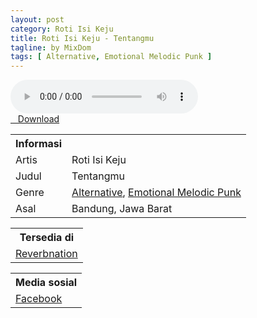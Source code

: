 ```yaml
---
layout: post
category: Roti Isi Keju
title: Roti Isi Keju - Tentangmu
tagline: by MixDom
tags: [ Alternative, Emotional Melodic Punk ]
---
```


<audio class='js-player' style="--plyr-color-main: #212121;" controls>
<source src="https://drive.google.com/uc?authuser=0&id=14cTDEzYwcE9ZkCsec8aldUDn2_2cBPYg&export=download" type="audio/mp3">
</audio>

<!--more-->

<div class="post-button text-center">
<a target="_blank" class="btn" href="https://drive.google.com/uc?authuser=0&id=14cTDEzYwcE9ZkCsec8aldUDn2_2cBPYg&export=download">
<i class="fa fa-caret-down" aria-hidden="true"></i>&nbsp; &nbsp;Download
</a>
</div>

<table>
<tr>
<th>Informasi</th>
<th></th>
</tr>
<tr>
<td>Artis</td>
<td>Roti Isi Keju</td>
</tr>
<tr>
<td>Judul</td>
<td>Tentangmu</td>
</tr>
<tr>
<td>Genre</td>
<td><a href="/tag/#/Alternative">Alternative</a>, <a href="/tag/#/Emotional%20Melodic%20Punk">Emotional Melodic Punk</a></td>
</tr>
<tr>
<td>Asal</td>
<td>Bandung, Jawa Barat</td>
</tr>
</table>

<table>
<tr>
<th>Tersedia di</th>
</tr>
<tr>
<td><a href="https://www.reverbnation.com/rotiisikeju" target="_blank">Reverbnation</a></td>
</tr>
</table>

<table>
<tr>
<th>Media sosial</th>
</tr>
<tr>
<td><a href="https://facebook.com/profile.php?id=100066315383531" target="_blank">Facebook</a></td>
</tr>
</table>
